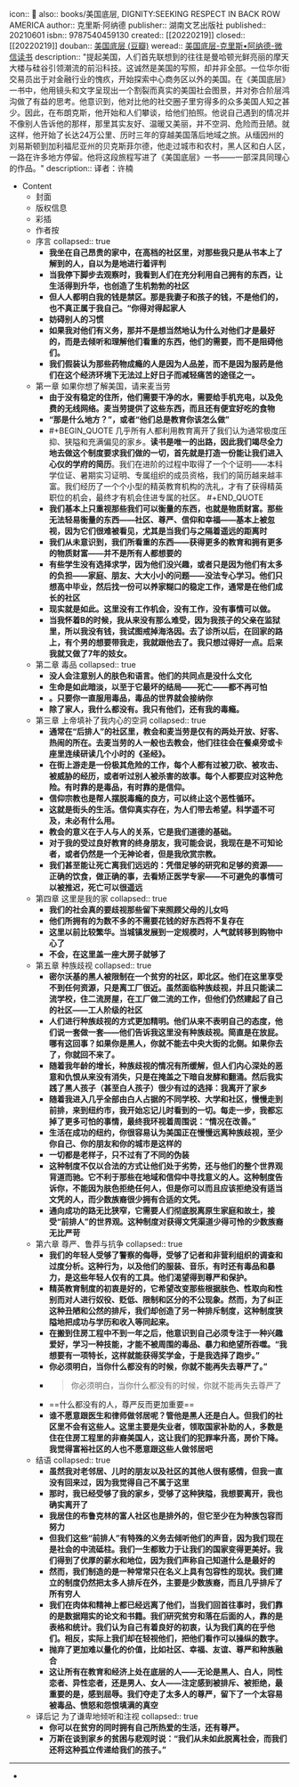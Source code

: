 icon:: 📖
also:: books/美国底层, DIGNITY:SEEKING RESPECT IN BACK ROW AMERICA
author:: 克里斯·阿纳德
publisher:: 湖南文艺出版社
published:: 20210601
isbn:: 9787540459130
created:: [[20220219]]
closed:: [[20220219]]
douban:: [美国底层 (豆瓣)](https://book.douban.com/subject/35232626/)
weread:: [美国底层-克里斯•阿纳德-微信读书](https://weread.qq.com/web/bookDetail/080327c0723ae5380801b9b)
description:: "提起美国，人们首先联想到的往往是曼哈顿光鲜亮丽的摩天大楼与硅谷引领潮流的前沿科技。这诚然是美国的写照，却并非全部。一位华尔街交易员出于对金融行业的愧疚，开始探索中心商务区以外的美国。在《美国底层》一书中，他用镜头和文字呈现出一个割裂而真实的美国社会图景，并对弥合阶层鸿沟做了有益的思考。他意识到，他对比他的社交圈子里穷得多的众多美国人知之甚少。因此，在布朗克斯，他开始和人们攀谈，给他们拍照。他说自己遇到的情况并不像别人告诉他的那样，那里其实友好、温暖又美丽，并不空洞、危险而丑陋。就这样，他开始了长达24万公里、历时三年的穿越美国落后地域之旅。从缅因州的刘易斯顿到加利福尼亚州的贝克斯菲尔德，他走过城市和农村，黑人区和白人区，一路在许多地方停留。他将这段旅程写进了《美国底层》一书——一部深具同理心的作品。"
description:: 译者：许楠

- Content
  - 封面
  - 版权信息
  - 彩插
  - 作者按
  - 序言
    collapsed:: true
    - **我坐在自己昂贵的家中，在高档的社区里，对那些我只是从书本上了解到的人，自以为是地进行着评判**
    - **当我停下脚步去观察时，我看到人们在充分利用自己拥有的东西，让生活得到升华，也创造了生机勃勃的社区**
    - **但人人都明白我的钱是禁区。那是我妻子和孩子的钱，不是他们的，也不真正属于我自己。“你得对得起家人**
    - **妨碍别人的习惯**
    - **如果我对他们有义务，那并不是想当然地认为什么对他们才是最好的，而是去倾听和理解他们看重的东西，他们的需要，而不是阻碍他们。**
    - **我们假装认为那些药物成瘾的人是因为人品差，而不是因为服药是他们在这个经济环境下无法过上好日子而减轻痛苦的途径之一。**
  - 第一章 如果你想了解美国，请来麦当劳
    - **由于没有稳定的住所，他们需要干净的水，需要给手机充电，以及免费的无线网络。麦当劳提供了这些东西，而且还有便宜好吃的食物**
    - **“那是什么地方？”，或者“他们总是教育你该怎么做”**
    - #+BEGIN_QUOTE
      几乎所有人都利用教育离开了我们认为通常极度压抑、狭隘和充满偏见的家乡。**读书是唯一的出路，因此我们竭尽全力地去做这个制度要求我们做的一切，首先就是打造一份能让我们进入心仪的学府的简历**。我们在进阶的过程中取得了一个个证明——本科学位证、暑期实习证明、专属组织的成员资格，我们的简历越来越丰富。我们经历了一个个小型的精英教育机构的洗礼，才有了获得精英职位的机会，最终才有机会住进专属的社区。
      #+END_QUOTE
    - **我们基本上只重视那些我们可以衡量的东西，也就是物质财富。那些无法轻易衡量的东西——社区、尊严、信仰和幸福——基本上被忽视，因为它们很难被看见，尤其是当我们与之隔着遥远的距离时**
    - **我们从未意识到，我们所看重的东西——获得更多的教育和拥有更多的物质财富——并不是所有人都想要的**
    - **有些学生没有选择求学，因为他们没兴趣，或者只是因为他们有太多的负担——家庭、朋友、大大小小的问题——没法专心学习。他们只想高中毕业，然后找一份可以养家糊口的稳定工作，通常是在他们成长的社区**
    - **现实就是如此。这里没有工作机会，没有工作，没有事情可以做。**
    - **当我怀着B的时候，我从来没有那么难受，因为我孩子的父亲在监狱里，所以我没有钱，我试图戒掉海洛因。去了诊所以后，在回家的路上，有个男的想要带我走，我就跟他去了。我只想过得好一点。后来我就又做了7年的妓女。**
  - 第二章 毒品
    collapsed:: true
    - **没人会注意别人的肤色和语言。他们的共同点是没什么文化**
    - **生命是如此暗淡，以至于它最坏的结局——死亡——都不再可怕**
    - **。只要你一直服用毒品，毒品的世界就会接纳你**
    - **除了家人，我什么都没有。我只有他们，还有我的毒瘾。**
  - 第三章 上帝填补了我内心的空洞
    collapsed:: true
    - **通常在“后排人”的社区里，教会和麦当劳是仅有的两处开放、好客、热闹的所在。去麦当劳的人一般也去教会，他们往往会在餐桌旁或卡座里连续研读几个小时的《圣经》。**
    - **在街上游走是一份极其危险的工作，每个人都有过被刀砍、被攻击、被威胁的经历，或者听过别人被杀害的故事。每个人都要应对这种危险。有时靠的是毒品，有时靠的是信仰。**
    - **信仰宗教也是帮人摆脱毒瘾的良方，可以终止这个恶性循环。**
    - **这就是街头的生活。信仰真实存在，为人们带去希望。科学遥不可及，未必有什么用。**
    - **教会的意义在于人与人的关系，它是我们道德的基础。**
    - **对于我的受过良好教育的终身朋友，我可能会说，我现在是不可知论者，或者仍然是一个无神论者，但是我欣赏宗教。**
    - **我们甚至能让死亡离我们远远的：凭借足够的研究和足够的资源——正确的饮食，做正确的事，去看矫正医学专家——不可避免的事情可以被推迟，死亡可以很遥远**
  - 第四章 这里是我的家
    collapsed:: true
    - **我们的社会真的要歧视那些留下来照顾父母的儿女吗**
    - **他们所拥有的为数不多的不需要花钱的好东西将不复存在**
    - **这里以前比较繁华。当城镇发展到一定规模时，人气就转移到购物中心了**
    - **不会，在这里盖一座大房子就够了**
  - 第五章 种族歧视
    collapsed:: true
    - **密尔沃基的黑人被限制在一个贫穷的社区，即北区。他们在这里享受不到任何资源，只是离工厂很近。虽然面临种族歧视，并且只能读二流学校，住二流房屋，在工厂做二流的工作，但他们仍然建起了自己的社区——工人阶级的社区**
    - **人们进行种族歧视的方式更加精明。他们从来不表明自己的态度，他们说一套做一套——他们告诉我这里没有种族歧视。简直是在放屁。哪有这回事？如果你是黑人，你就不能去中央大街的北侧。如果你去了，你就回不来了。**
    - **随着我年龄的增长，种族歧视的情况有所缓解，但人们内心深处的恶意和仇恨从来没有消失，只是在掩盖之下暗自发酵和翻涌。然后我实践了黑人孩子（甚至白人孩子）很少有过的选择：我离开了家乡**
    - **随着我进入几乎全部由白人占据的不同学校、大学和社区，慢慢走到前排，来到纽约市，我开始忘记儿时看到的一切。每走一步，我都忘掉了更多可怕的事情，最终我环视着周围说：“情况在改善。”**
    - **生活在成功的纽约，你很容易认为美国正在慢慢远离种族歧视，至少你自己、你的朋友和你的城市是这样的**
    - **一切都是老样子，只不过有了不同的伪装**
    - **这种制度不仅以合法的方式让他们处于劣势，还与他们的整个世界观背道而驰。它不利于那些在地域和信仰中寻找意义的人。这种制度告诉你，不能因为肤色拒绝任何人，但是你可以而且应该拒绝没有适当文凭的人，而少数族裔很少拥有合适的文凭。**
    - **通向成功的路无比狭窄，它需要人们彻底脱离原生家庭和故土，接受“前排人”的世界观。这种制度对获得文凭渠道少得可怜的少数族裔无比严苛**
  - 第六章 尊严、鲁莽与抗争
    collapsed:: true
    - **我们的年轻人受够了警察的侮辱，受够了记者和非营利组织的调查和过度分析。这种行为，以及他们的服装、音乐，有时还有毒品和暴力，是这些年轻人仅有的工具。他们渴望得到尊严和保护。**
    - **精英教育制度的初衷是好的，它希望改变那些根据肤色、性取向和性别而对人进行奴役、贬低、限制和区分的不公现象。然而，为了纠正这种丑陋和公然的排斥，我们却创造了另一种排斥制度，这种制度狭隘地把成功与学历和收入等同起来。**
    - **在搬到住房工程中不到一年之后，他意识到自己必须专注于一种兴趣爱好，学习一种技能，才能不被周围的毒品、暴力和绝望所吞噬。“我想要有一项特长，这样就能获得奖学金，于是我选择了跑步。”**
    - **你必须明白，当你什么都没有的时候，你就不能再失去尊严了。”**
    - > 你必须明白，当你什么都没有的时候，你就不能再失去尊严了
    - ==什么都没有的人，尊严反而更加重要==
    - **谁不愿意跟医生和律师做邻居呢？管他是黑人还是白人。但我们的社区里不会有这些人。这里主要是失业者，领取国家补助的人，多数是住在住房工程里的非裔美国人，这让我们的犯罪率升高，房价下降。我觉得富裕社区的人也不愿意跟这些人做邻居吧**
  - 结语
    collapsed:: true
    - **虽然我对老邻居、儿时的朋友以及社区的其他人很有感情，但我一直没有回来过，因为我觉得自己不属于这里**
    - **那时，我已经受够了我的家乡，受够了这种狭隘，我想要离开，我也确实离开了**
    - **我居住的布鲁克林的富人社区也是排外的，但它至少在为种族包容而努力**
    - **但我们这些“前排人”有特殊的义务去倾听他们的声音，因为我们现在是社会的中流砥柱。我们一生都致力于让我们的国家变得更美好。我们得到了优厚的薪水和地位，因为我们声称自己知道什么是最好的**
    - **然而，我们制造的是一种常常只在名义上具有包容性的现状。我们建立的制度仍然把太多人排斥在外，主要是少数族裔，而且几乎排斥了所有穷人**
    - **我们在肉体和精神上都已经远离了他们，当我们回首往事时，我们靠的是数据翔实的论文和书籍。我们研究贫穷和落在后面的人，靠的是表格和统计。我们认为自己有着良好的初衷，认为我们真的在乎他们。相反，实际上我们却在轻视他们，把他们看作可以操纵的数字。**
    - **抛弃了更加难以量化的价值，比如社区、幸福、友谊、尊严和种族融合**
    - **这让所有在教育和经济上处在底层的人——无论是黑人、白人，同性恋者、异性恋者，还是男人、女人——注定感到被排斥、被拒绝，最重要的是，感到屈辱。我们夺走了太多人的尊严，留下了一个太容易被毒品、愤怒和怨恨填满的真空**
  - 译后记 为了谦卑地倾听和注视
    collapsed:: true
    - **你可以在贫穷的同时拥有自己所热爱的生活，还有尊严。**
    - **万斯在谈到家乡的贫困与悲观时说：“我们从未如此脱离社会，而我们还将这种孤立传递给我们的孩子。”**
- ---
- <!-- Comment Here -->
